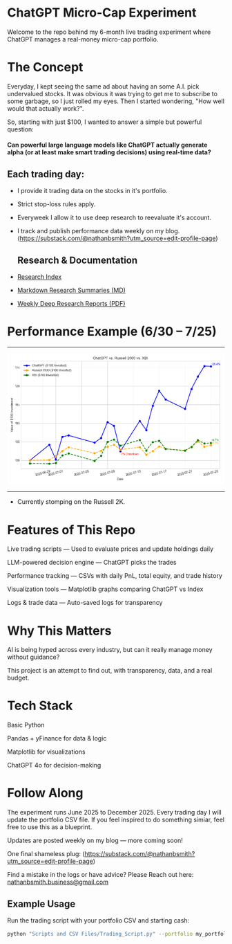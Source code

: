 # ChatGPT Micro-Cap Experiment
Welcome to the repo behind my 6-month live trading experiment where ChatGPT manages a real-money micro-cap portfolio.

# The Concept
Everyday, I kept seeing the same ad about having an some A.I. pick undervalued stocks. It was obvious it was trying to get me to subscribe to some garbage, so I just rolled my eyes. 
Then I started wondering, "How well would that actually work?".

So, starting with just $100, I wanted to answer a simple but powerful question:

#### **Can powerful large language models like ChatGPT actually generate alpha (or at least make smart trading decisions) using real-time data?**

## Each trading day:

- I provide it trading data on the stocks in it's portfolio.

- Strict stop-loss rules apply.

- Everyweek I allow it to use deep research to reevaluate it's account.

- I track and publish performance data weekly on my blog. (https://substack.com/@nathanbsmith?utm_source=edit-profile-page)

  ## Research & Documentation

- [Research Index](https://github.com/LuckyOne7777/ChatGPT-Micro-Cap-Experiment/blob/main/Deep%20Research%20Index.md) 
- [Markdown Research Summaries (MD)](https://github.com/LuckyOne7777/ChatGPT-Micro-Cap-Experiment/tree/main/Weekly%20Deep%20Research%20(MD))
- [Weekly Deep Research Reports (PDF)](https://github.com/LuckyOne7777/ChatGPT-Micro-Cap-Experiment/tree/main/Weekly%20Deep%20Research%20(PDF))
  
# Performance Example (6/30 – 7/25)

---

![Week 4 Performance](%286-30%20-%207-25%29%20Results.png)

---
- Currently stomping on the Russell 2K.

# Features of This Repo
Live trading scripts — Used to evaluate prices and update holdings daily

LLM-powered decision engine — ChatGPT picks the trades

Performance tracking — CSVs with daily PnL, total equity, and trade history

Visualization tools — Matplotlib graphs comparing ChatGPT vs Index

Logs & trade data — Auto-saved logs for transparency

# Why This Matters
AI is being hyped across every industry, but can it really manage money without guidance?

This project is an attempt to find out, with transparency, data, and a real budget.

# Tech Stack
Basic Python 

Pandas + yFinance for data & logic

Matplotlib for visualizations

ChatGPT 4o for decision-making

# Follow Along
The experiment runs June 2025 to December 2025.
Every trading day I will update the portfolio CSV file.
If you feel inspired to do something simiar, feel free to use this as a blueprint.

Updates are posted weekly on my blog — more coming soon!

One final shameless plug: (https://substack.com/@nathanbsmith?utm_source=edit-profile-page)

Find a mistake in the logs or have advice?
Please Reach out here: nathanbsmith.business@gmail.com

## Example Usage

Run the trading script with your portfolio CSV and starting cash:

```bash
python "Scripts and CSV Files/Trading_Script.py" --portfolio my_portfolio.csv --cash 100
```
